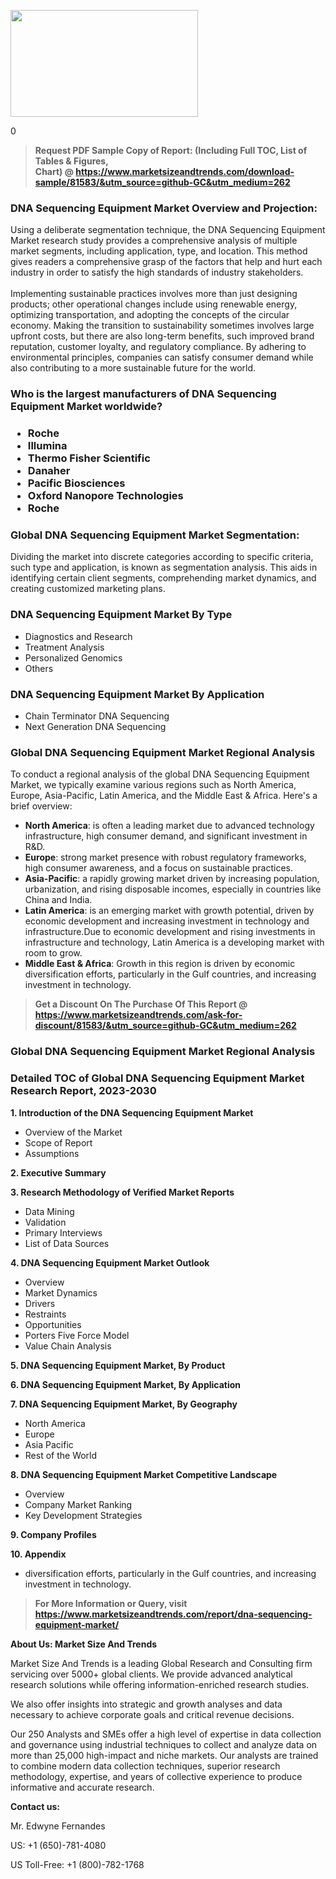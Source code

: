 <p><img class="alignnone size-medium wp-image-20088" src="https://ffe5etoiles.com/wp-content/uploads/2024/12/MST1-300x171.png" alt="" width="300" height="171" /></p>0</p><blockquote id="" class=""><strong>Request PDF Sample Copy of Report: (Including Full TOC, List of Tables &amp; Figures, Chart)&nbsp;@&nbsp;<strong><a href="https://www.marketsizeandtrends.com/download-sample/81583/&utm_source=github-GC&utm_medium=262" target="_blank">https://www.marketsizeandtrends.com/download-sample/81583/&utm_source=github-GC&utm_medium=262</a></strong></strong></blockquote><h3 id="" class="">DNA Sequencing Equipment Market&nbsp;Overview and Projection:</h3><p id="" class="">Using a deliberate segmentation technique, the DNA Sequencing Equipment Market research study provides a comprehensive analysis of multiple market segments, including application, type, and location. This method gives readers a comprehensive grasp of the factors that help and hurt each industry in order to satisfy the high standards of industry stakeholders. <br /> <br />Implementing sustainable practices involves more than just designing products; other operational changes include using renewable energy, optimizing transportation, and adopting the concepts of the circular economy. Making the transition to sustainability sometimes involves large upfront costs, but there are also long-term benefits, such improved brand reputation, customer loyalty, and regulatory compliance. By adhering to environmental principles, companies can satisfy consumer demand while also contributing to a more sustainable future for the world.</p><h3 id="" class="">Who is the largest manufacturers of&nbsp;DNA Sequencing Equipment Market worldwide?</h3><h3 class=""><p><ul><li>Roche </li><li> Illumina </li><li> Thermo Fisher Scientific </li><li> Danaher </li><li> Pacific Biosciences </li><li> Oxford Nanopore Technologies </li><li> Roche</li></ul></p></h3><h3 id="" class="">Global&nbsp;DNA Sequencing Equipment Market Segmentation:</h3><p id="" class="">Dividing the market into discrete categories according to specific criteria, such type and application, is known as segmentation analysis. This aids in identifying certain client segments, comprehending market dynamics, and creating customized marketing plans.</p><h3 id="" class="">DNA Sequencing Equipment Market&nbsp;By Type</h3><p><p><ul><li>Diagnostics and Research </li><li> Treatment Analysis </li><li> Personalized Genomics </li><li> Others</p></li></ul></p></p><h3 id="" class="">DNA Sequencing Equipment Market&nbsp;By Application</h3><p class=""><p><ul><li>Chain Terminator DNA Sequencing </li><li> Next Generation DNA Sequencing</li></ul></p></p><h3 id="" class="">Global DNA Sequencing Equipment Market Regional Analysis</h3><p id="" class="">To conduct a regional analysis of the global DNA Sequencing Equipment Market, we typically examine various regions such as North America, Europe, Asia-Pacific, Latin America, and the Middle East &amp; Africa. Here's a brief overview:</p><ul><li><strong>North America</strong>: is often a leading market due to advanced technology infrastructure, high consumer demand, and significant investment in R&amp;D.</li><li><strong>Europe</strong>: strong market presence with robust regulatory frameworks, high consumer awareness, and a focus on sustainable practices.</li><li><strong>Asia-Pacific</strong>: a rapidly growing market driven by increasing population, urbanization, and rising disposable incomes, especially in countries like China and India.</li><li><strong>Latin America</strong>: is an emerging market with growth potential, driven by economic development and increasing investment in technology and infrastructure.Due to economic development and rising investments in infrastructure and technology, Latin America is a developing market with room to grow.</li><li><strong>Middle East &amp; Africa</strong>: Growth in this region is driven by economic diversification efforts, particularly in the Gulf countries, and increasing investment in technology.</li></ul><blockquote id="" class=""><strong>Get a Discount On The Purchase Of This Report @ <strong><a href="https://www.marketsizeandtrends.com/ask-for-discount/81583/&utm_source=github-GC&utm_medium=262" target="_blank">https://www.marketsizeandtrends.com/ask-for-discount/81583/&utm_source=github-GC&utm_medium=262</a></strong></strong></blockquote><h3 id="" class="">Global DNA Sequencing Equipment Market Regional Analysis</h3><h3 id="" class="">Detailed TOC of Global DNA Sequencing Equipment Market Research Report, 2023-2030</h3><p id="" class=""><strong>1. Introduction of the DNA Sequencing Equipment Market</strong></p><ul><li>Overview of the Market</li><li>Scope of Report</li><li>Assumptions</li></ul><p id="" class=""><strong>2. Executive Summary</strong></p><p id="" class=""><strong>3. Research Methodology of Verified Market Reports</strong></p><ul><li>Data Mining</li><li>Validation</li><li>Primary Interviews</li><li>List of Data Sources</li></ul><p id="" class=""><strong>4. DNA Sequencing Equipment Market Outlook</strong></p><ul><li>Overview</li><li>Market Dynamics</li><li>Drivers</li><li>Restraints</li><li>Opportunities</li><li>Porters Five Force Model</li><li>Value Chain Analysis</li></ul><p id="" class=""><strong>5. DNA Sequencing Equipment Market, By Product</strong></p><p id="" class=""><strong>6. DNA Sequencing Equipment Market, By Application</strong></p><p id="" class=""><strong>7. DNA Sequencing Equipment Market, By Geography</strong></p><ul><li>North America</li><li>Europe</li><li>Asia Pacific</li><li>Rest of the World</li></ul><p id="" class=""><strong>8. DNA Sequencing Equipment Market Competitive Landscape</strong></p><ul><li>Overview</li><li>Company Market Ranking</li><li>Key Development Strategies</li></ul><p id="" class=""><strong>9. Company Profiles</strong></p><p id="" class=""><strong>10. Appendix</strong></p><ul><li>diversification efforts, particularly in the Gulf countries, and increasing investment in technology.</li></ul><blockquote id="" class=""><strong>For More Information or Query, visit <strong><strong><a href="https://www.marketsizeandtrends.com/report/dna-sequencing-equipment-market/" target="_blank">https://www.marketsizeandtrends.com/report/dna-sequencing-equipment-market/</a></strong></strong></strong></blockquote><p id="" class=""><strong>About Us: Market Size And Trends</strong></p><p id="" class="">Market Size And Trends is a leading Global Research and Consulting firm servicing over 5000+ global clients. We provide advanced analytical research solutions while offering information-enriched research studies.</p><p id="" class="">We also offer insights into strategic and growth analyses and data necessary to achieve corporate goals and critical revenue decisions.</p><p id="" class="">Our 250 Analysts and SMEs offer a high level of expertise in data collection and governance using industrial techniques to collect and analyze data on more than 25,000 high-impact and niche markets. Our analysts are trained to combine modern data collection techniques, superior research methodology, expertise, and years of collective experience to produce informative and accurate research.</p><p id="" class=""><strong>Contact us:</strong></p><p id="" class="">Mr. Edwyne Fernandes</p><p id="" class="">US: +1 (650)-781-4080</p><p id="" class="">US Toll-Free: +1 (800)-782-1768</p>
